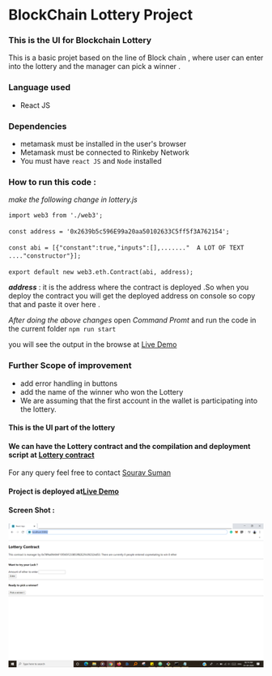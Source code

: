#  BlockChain Lottery Project
### This is the UI for Blockchain Lottery
This is a basic projet based on the line of Block chain , where user can enter into the lottery and the manager can pick a winner .

### Language used
- React JS

### Dependencies
- metamask must be installed in the user's browser  
- Metamask must be connected to Rinkeby Network
- You must have `react JS` and `Node` installed

### How to run this code :
*make the following change in lottery.js*
```
import web3 from './web3';

const address = '0x2639b5c596E99a20aa50102633C5ff5f3A762154';

const abi = [{"constant":true,"inputs":[],......."  A LOT OF TEXT ...."constructor"}];

export default new web3.eth.Contract(abi, address);

 ```

***address*** : it is the address where the contract is deployed .So when you deploy the contract you will get the deployed address on console so copy that and paste it over here .

*After doing the above changes*
open *Command Promt* and run the code in the current folder `npm run start`

you will see the output in the browse at [Live Demo](https://bit.ly/sourav-suman-lottery)

### Further Scope of improvement
- add error handling in buttons
- add the name of the winner who won the Lottery
- We are assuming that the first account in the wallet is participating into the lottery.

#### This is the UI part of the lottery
#### We can have the Lottery contract and the compilation and deployment script at [Lottery contract](https://github.com/srv-smn/blockchain_lottery-project_contract)

For any query feel free to contact [Sourav Suman ](https://www.linkedin.com/in/srvsmn)
#### Project is deployed at[Live Demo ](https://bit.ly/sourav-suman-lottery)

#### Screen Shot :
![project screenshot](/picture/1.png)
